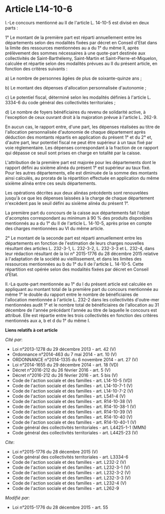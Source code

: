 # Article L14-10-6

I.-Le concours mentionné au II de l'article L. 14-10-5 est divisé en deux parts : 

1° Le montant de la première part est réparti annuellement entre les départements selon des modalités fixées par décret en
Conseil d'Etat dans la limite des ressources mentionnées au a du 1° du même II, après prélèvement des sommes nécessaires à
une quote-part destinée aux collectivités de Saint-Barthélemy, Saint-Martin et Saint-Pierre-et-Miquelon, calculée et répartie
selon des modalités prévues au II du présent article, en fonction des critères suivants : 

a) Le nombre de personnes âgées de plus de soixante-quinze ans ; 

b) Le montant des dépenses d'allocation personnalisée d'autonomie ; 

c) Le potentiel fiscal, déterminé selon les modalités définies à l'article L. 3334-6 du code général des collectivités
territoriales ; 

d) Le nombre de foyers bénéficiaires du revenu de solidarité active, à l'exception de ceux ouvrant droit à la majoration
prévue à l'article L. 262-9. 

En aucun cas, le rapport entre, d'une part, les dépenses réalisées au titre de l'allocation personnalisée d'autonomie de
chaque département après déduction des montants répartis en application du présent 1° et du 2° et, d'autre part, leur
potentiel fiscal ne peut être supérieur à un taux fixé par voie réglementaire. Les dépenses correspondant à la fraction de ce
rapport qui dépasse ce seuil sont prises en charge en totalité par la caisse. 

L'attribution de la première part est majorée pour les départements dont le rapport défini au sixième alinéa du présent 1°
est supérieur au taux fixé. Pour les autres départements, elle est diminuée de la somme des montants ainsi calculés, au
prorata de la répartition effectuée en application du même sixième alinéa entre ces seuls départements. 

Les opérations décrites aux deux alinéas précédents sont renouvelées jusqu'à ce que les dépenses laissées à la charge de
chaque département n'excèdent pas le seuil défini au sixième alinéa du présent 1°. 

La première part du concours de la caisse aux départements fait l'objet d'acomptes correspondant au minimum à 90 % des
produits disponibles mentionnés au a du 1° du II de l'article L. 14-10-5, après prise en compte des charges mentionnées au VI
du même article. 

2° Le montant de la seconde part est réparti annuellement entre les départements en fonction de l'estimation de leurs charges
nouvelles résultant des articles L. 232-3-1, L. 232-3-2, L. 232-3-3 et L. 232-4, dans leur rédaction résultant de la loi n°
2015-1776 du 28 décembre 2015 relative à l'adaptation de la société au vieillissement, et dans les limites des ressources
mentionnées au b du 1° du II de l'article L. 14-10-5. Cette répartition est opérée selon des modalités fixées par décret en
Conseil d'Etat. 

II.-La quote-part mentionnée au 1° du I du présent article est calculée en appliquant au montant total de la première part du
concours mentionnée au même 1° le double du rapport entre le nombre de bénéficiaires de l'allocation mentionnée à l'article
L. 232-2 dans les collectivités d'outre-mer mentionnées audit 1° et le nombre total de bénéficiaires de l'allocation au 31
décembre de l'année précédant l'année au titre de laquelle le concours est attribué. Elle est répartie entre les trois
collectivités en fonction des critères mentionnés aux a, b et d du 1° du même I.

**Liens relatifs à cet article**

_Cité par_:

  - Loi n°2013-1278 du 29 décembre 2013 - art. 42 (V)
  - Ordonnance n°2014-463 du 7 mai 2014 - art. 10 (V)
  - ORDONNANCE n°2014-1335 du 6 novembre 2014 - art. 27 (V)
  - Loi n°2014-1655 du 29 décembre 2014 - art. 18 (VD)
  - Décret n°2016-212 du 26 février 2016 - art. 5 (V)
  - Décret n°2016-212 du 26 février 2016 - art. 5 bis (V)
  - Code de l'action sociale et des familles - art. L14-10-5 (VD)
  - Code de l'action sociale et des familles - art. L14-10-7-1 (V)
  - Code de l'action sociale et des familles - art. L14-10-7-2 (V)
  - Code de l'action sociale et des familles - art. L541-4 (V)
  - Code de l'action sociale et des familles - art. R14-10-38 (V)
  - Code de l'action sociale et des familles - art. R14-10-38-1 (V)
  - Code de l'action sociale et des familles - art. R14-10-39 (V)
  - Code de l'action sociale et des familles - art. R14-10-40 (V)
  - Code de l'action sociale et des familles - art. R14-10-40-1 (V)
  - Code général des collectivités territoriales - art. L4425-1-1 (MMN)
  - Code général des collectivités territoriales - art. L4425-23 (V)

_Cite_:

  - Loi n°2015-1776 du 28 décembre 2015 (V)
  - Code général des collectivités territoriales - art. L3334-6
  - Code de l'action sociale et des familles - art. L232-2 (V)
  - Code de l'action sociale et des familles - art. L232-3-1 (V)
  - Code de l'action sociale et des familles - art. L232-3-2 (V)
  - Code de l'action sociale et des familles - art. L232-3-3 (V)
  - Code de l'action sociale et des familles - art. L232-4 (V)
  - Code de l'action sociale et des familles - art. L262-9

_Modifié par_:

  - Loi n°2015-1776 du 28 décembre 2015 - art. 55
